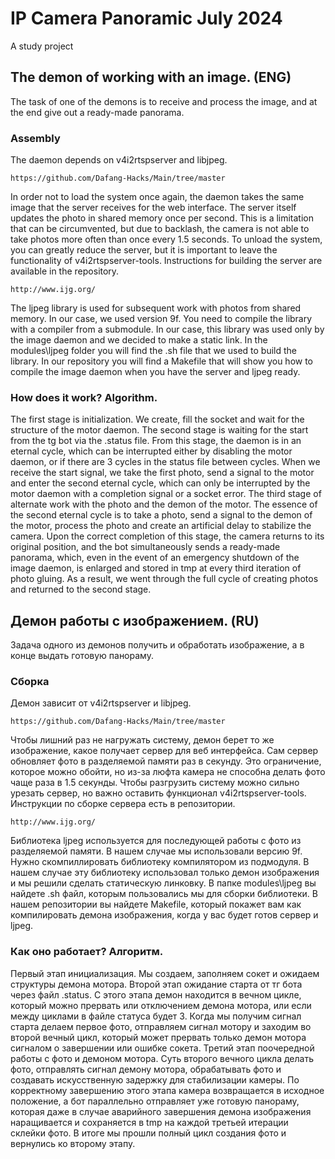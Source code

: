 # IP Camera Panoramic July 2024
A study project

## The demon of working with an image. (ENG) 
 The task of one of the demons is to receive and process the image, and at the end give out a ready-made panorama.

### Assembly
 The daemon depends on v4i2rtspserver and libjpeg.

```https://github.com/Dafang-Hacks/Main/tree/master```

 In order not to load the system once again, the daemon takes the same image that the server receives for the web interface. The server itself updates the photo in shared memory once per second. This is a limitation that can be circumvented, but due to backlash, the camera is not able to take photos more often than once every 1.5 seconds. To unload the system, you can greatly reduce the server, but it is important to leave the functionality of v4i2rtspserver-tools. Instructions for building the server are available in the repository.

```http://www.ijg.org/```

 The ljpeg library is used for subsequent work with photos from shared memory. In our case, we used version 9f. You need to compile the library with a compiler from a submodule. In our case, this library was used only by the image daemon and we decided to make a static link. In the modules\ljpeg folder you will find the .sh file that we used to build the library. In our repository you will find a Makefile that will show you how to compile the image daemon when you have the server and ljpeg ready.

### How does it work? Algorithm.
The first stage is initialization. We create, fill the socket and wait for the structure of the motor daemon. 
The second stage is waiting for the start from the tg bot via the .status file. From this stage, the daemon is in an eternal cycle, which can be interrupted either by disabling the motor daemon, or if there are 3 cycles in the status file between cycles. When we receive the start signal, we take the first photo, send a signal to the motor and enter the second eternal cycle, which can only be interrupted by the motor daemon with a completion signal or a socket error.
The third stage of alternate work with the photo and the demon of the motor. The essence of the second eternal cycle is to take a photo, send a signal to the demon of the motor, process the photo and create an artificial delay to stabilize the camera. Upon the correct completion of this stage, the camera returns to its original position, and the bot simultaneously sends a ready-made panorama, which, even in the event of an emergency shutdown of the image daemon, is enlarged and stored in tmp at every third iteration of photo gluing. As a result, we went through the full cycle of creating photos and returned to the second stage.
 
## Демон работы с изображением. (RU)
 Задача одного из демонов получить и обработать изображение, а в конце выдать готовую панораму.

### Сборка
 Демон зависит от v4i2rtspserver и libjpeg. 

```https://github.com/Dafang-Hacks/Main/tree/master```

 Чтобы лишний раз не нагружать систему, демон берет то же изображение, какое получает сервер для веб интерфейса. Сам сервер обновляет фото в разделяемой памяти раз в секунду. Это ограничение, которое можно обойти, но из-за люфта камера не способна делать фото чаще раза в 1.5 секунды. Чтобы разгрузить систему можно сильно урезать сервер, но важно оставить функционал v4i2rtspserver-tools. Инструкции по сборке сервера есть в репозитории.

```http://www.ijg.org/```

  Библиотека ljpeg используется для последующей работы с фото из разделяемой памяти. В нашем случае мы использовали версию 9f. Нужно скомпиллировать библиотеку компилятором из подмодуля. В нашем случае эту библиотеку использовал только демон изображения и мы решили сделать статическую линковку. В папке modules\ljpeg вы найдете .sh файл, которым пользовались мы для сборки библиотеки. В нашем репозитории вы найдете Makefile, который покажет вам как компилировать демона изображения, когда у вас будет готов сервер и ljpeg.

### Как оно работает? Алгоритм.
Первый этап инициализация. Мы создаем, заполняем сокет и ожидаем структуры демона мотора. 
Второй этап ожидание старта от тг бота через файл .status. С этого этапа демон находится в вечном цикле, который можно прервать или отключением демона мотора, или если между циклами в файле статуса будет 3. Когда мы получим сигнал старта делаем первое фото, отправляем сигнал мотору и заходим во второй вечный цикл, который может прервать только демон мотора сигналом о завершении или ошибке сокета.
Третий этап поочередной работы с фото и демоном мотора. Суть второго вечного цикла делать фото, отправлять сигнал демону мотора, обрабатывать фото и создавать искусственную задержку для стабилизации камеры. По корректному завершению этого этапа камера возвращается в исходное положение, а бот параллельно отправляет уже готовую панораму, которая даже в случае аварийного завершения демона изображения наращивается и сохраняется в tmp на каждой третьей итерации склейки фото. В итоге мы прошли полный цикл создания фото и вернулись ко второму этапу.

